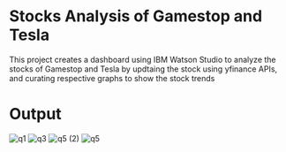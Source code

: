 # Stocks Analysis of Gamestop and Tesla

<p> This project creates a dashboard using IBM Watson Studio to analyze the stocks of Gamestop and Tesla by updtaing the stock using yfinance APIs, and curating respective graphs to show the stock trends </p>

# Output
![q1](https://user-images.githubusercontent.com/75249104/209627991-98626ebb-2b06-4e5d-b9df-90446fd5d46d.png)
![q3](https://user-images.githubusercontent.com/75249104/209628000-9fcafa0d-7692-4b2c-b68b-d4c54d69b42b.png)
![q5 (2)](https://user-images.githubusercontent.com/75249104/209628003-50f6918a-796c-4ed9-a3bb-05f0853df86e.png)
![q5](https://user-images.githubusercontent.com/75249104/209628004-45dcf613-986f-4d26-913a-968f62c25695.png)
